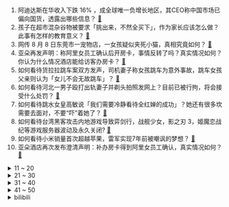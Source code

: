 1. 阿迪达斯在华收入下跌 16% ，成全球唯一负增长地区，其CEO称中国市场已偏向国货，透露出哪些信息？ [:link:](https://www.zhihu.com/question/478894440)
2. 孩子在超市混杂谷物被要求「挑出来，不然全买下」，作为家长应该怎么做？此事有怎样的教育意义？ [:link:](https://www.zhihu.com/question/478743131)
3. 网传 8 月 8 日东莞市一宠物店，一女孩疑似夹死小猫，真相究竟如何？ [:link:](https://www.zhihu.com/question/478842179)
4. 亚朵再发声明：称阿里女员工确认后开房卡，事情反转了吗？真实情况如何？你认为什么情况酒店能给访客办房卡？ [:link:](https://www.zhihu.com/question/478967541)
5. 如何看待货拉拉跳车案双方发声，司机妻子称女孩跳车为意外事故，跳车女孩父亲则认为「女儿不会无故跳车」？ [:link:](https://www.zhihu.com/question/479088472)
6. 如何看待河北一男子殴打出轨妻子并剃头拍照发网上？目前已被行拘，将会接受什么处罚？ [:link:](https://www.zhihu.com/question/479007478)
7. 如何看待跳水女皇高敏说「我们需要冷静看待全红婵的成功」？她还有很多坎需要去面对，不要“吓”着她了？ [:link:](https://www.zhihu.com/question/478496818)
8. 如何看待台湾黑客攻击内地游戏导致弈剑行，战舰少女，影之刃 3，姬魔恋战纪等游戏服务器波动及永久关闭? [:link:](https://www.zhihu.com/question/478677168)
9. 如何看待小米销量首次超越苹果，雷军实现7年前被嘲讽的梦想？ [:link:](https://www.zhihu.com/question/478822815)
10. 亚朵酒店再次发布澄清声明：补办房卡得到阿里女员工确认，真实情况如何？ [:link:](https://www.zhihu.com/question/478965464)
<details>
<summary>11 ~ 20</summary>

11. 红楼梦中四大家族到底犯了什么罪导致白茫茫了大地真干净的结局？ [:link:](https://www.zhihu.com/question/43561377)
12. 如何评价 2021 LPL 夏季常规赛最佳阵容评选结果？ [:link:](https://www.zhihu.com/question/479039064)
13. 女儿发给我这样一段话，负面情绪比较严重，我很担心，该怎么办？ [:link:](https://www.zhihu.com/question/478521078)
14. 文旅部：「建立全国卡拉OK音乐违规曲目清单制度」，具有哪些现实意义？还有什么值得关注的信息？ [:link:](https://www.zhihu.com/question/478785591)
15. Apple 在设备端对儿童色情图片检测，你怎么看这项功能？ [:link:](https://www.zhihu.com/question/477863997)
16. 如何看待《英雄联盟》11.15版本吉格斯在AD位登场超90%？ [:link:](https://www.zhihu.com/question/478522575)
17. 如何评价《扫黑风暴》里张艺兴的演技？ [:link:](https://www.zhihu.com/question/478274728)
18. 失去了梅西的巴塞罗那会不会在 21-22 赛季全面崩盘？ [:link:](https://www.zhihu.com/question/478145278)
19. 在职场上，上班的时间秒回领导的微信是好事还是坏事？ [:link:](https://www.zhihu.com/question/475078004)
20. 大家觉得在 10 万以内价位别克英朗算不算首选？ [:link:](https://www.zhihu.com/question/459529684)
</details>
<details>
<summary>21 ~ 30</summary>

21. 如何看待霍尊手写信回应与陈露恋情「希望我们都幸福」？ [:link:](https://www.zhihu.com/question/478999296)
22. 你通过影视作品（包含动画）认识到了哪些音乐人和乐团？ [:link:](https://www.zhihu.com/question/478900870)
23. ofo 上海深圳等公司接连注销，其中的原因是什么？「小黄车」的押金还能退回来吗？ [:link:](https://www.zhihu.com/question/478737993)
24. 年轻人有多反感酒局文化？ [:link:](https://www.zhihu.com/question/478409760)
25. 如何看待广州户外全面叫停槟榔广告？槟榔为何屡禁不止？ [:link:](https://www.zhihu.com/question/478469704)
26. 中纪委评「阿里女员工被侵害」：铲除潜规则滋长的土壤，释放了哪些信号？ [:link:](https://www.zhihu.com/question/478746757)
27. 如何看待hero放出的8月8日与重庆QGhappy比赛队内四局语音？ [:link:](https://www.zhihu.com/question/478832010)
28. 《扫黑风暴》中孙红雷饰演的李成阳，到底是正派还是反派？ [:link:](https://www.zhihu.com/question/478588790)
29. 如何看待网传游戏公司完美世界 1780 元裁掉身患绝症的 10 年老员工，随后发公告已称已达成和解？ [:link:](https://www.zhihu.com/question/478911569)
30. 腾讯实习生直接给马化腾发消息建议：赶紧颁布「拒绝陪酒」条令，你怎么看？职场新人如何拒绝不良「潜规则」？ [:link:](https://www.zhihu.com/question/478914175)
</details>
<details>
<summary>31 ~ 40</summary>

31. 霍尊被曝劈腿，其父亲称「尊儿是个善良的孩子」，陈露好友发声力挺陈露，真相是什么？ [:link:](https://www.zhihu.com/question/478881955)
32. 如何评价 Tesla 推出售价 27.6 万人民币的标准续航版 Model Y？ [:link:](https://www.zhihu.com/question/470837546)
33. 如何评价 8 月 10 日小米正式推出的 MIUI 12.5 增强版？有哪些新的功能？ [:link:](https://www.zhihu.com/question/478811156)
34. 如何看待游戏《原神》新角色宵宫的风评反转？ [:link:](https://www.zhihu.com/question/478800689)
35. 深陷性骚扰丑闻的纽约州州长科莫宣布辞职，暴露了美国政坛的哪些问题？如何评价科莫的政治生涯? [:link:](https://www.zhihu.com/question/478846235)
36. 怎么看待王昭君的七夕皮肤爆料？ [:link:](https://www.zhihu.com/question/477685022)
37. 自己被高层领导安排去干别的活，管我的领导却冲我发脾气我是不是该辞职了？ [:link:](https://www.zhihu.com/question/471985809)
38. 锂电池经常爆炸，为啥不用（便宜，很重，安全）的铅酸电池？安全不是最重要的吗？ [:link:](https://www.zhihu.com/question/471001272)
39. 清新文雅的诗句有哪些？ [:link:](https://www.zhihu.com/question/433901925)
40. 怎么让自己放弃一个暗恋了六年的男生？ [:link:](https://www.zhihu.com/question/476950025)
</details>
<details>
<summary>41 ~ 50</summary>

41. 服化道精良的《玉楼春》为什么受到了那么多吐槽？ [:link:](https://www.zhihu.com/question/475685576)
42. 作为雅思过来人，你有什么话想告诫雅思小白的？ [:link:](https://www.zhihu.com/question/333937870)
43. 有没有一种让人很爽的英语学习方法？ [:link:](https://www.zhihu.com/question/312501550)
44. 历时7年雷军终于实现了曾被嘲讽的梦想，作为年轻人的我们面对梦想被嘲讽时应该怎样应对？ [:link:](https://www.zhihu.com/question/478842796)
45. 有什么电视剧推荐吗？ [:link:](https://www.zhihu.com/question/469035734)
46. 一份工作是喜欢重要还是钱更重要？ [:link:](https://www.zhihu.com/question/477734490)
47. 加拿大人迈克尔在华获刑 11 年，因涉为境外提供国家秘密，将会产生哪些影响？ [:link:](https://www.zhihu.com/question/478912049)
48. 有没有适合单身狗发的七夕文案？ [:link:](https://www.zhihu.com/question/474233952)
49. 孩子马上读小学，如果学校很不好，要和孩子实话实说吗？ [:link:](https://www.zhihu.com/question/478414748)
50. 刚读完初中，只能上个普高，但是学习不好也没心思读书，学历真的重要吗，打工之后真的会后悔不读书吗？ [:link:](https://www.zhihu.com/question/476841665)
</details><details>
<summary>bilibili</summary>

1. 社死不存在的反正没人看 [:link:](//www.bilibili.com/video/BV1Kg411j72s)
2. 无 伤 反 杀 刘 华 强 [:link:](//www.bilibili.com/video/BV1qb4y1z7ve)
3. 鸡 你 太 踊 [:link:](//www.bilibili.com/video/BV1pX4y1F7As)
4. 【亮记生物鉴定】网络热传生物鉴定33 [:link:](//www.bilibili.com/video/BV1gM4y1K7eU)
5. 《原神》角色演示-「宵宫：真夏飞焰」 [:link:](//www.bilibili.com/video/BV1Ro4y1S7f1)
6. 对他用英雄卡组吧【水无月菌】 [:link:](//www.bilibili.com/video/BV1s3411z746)
7. 我是杨舒予，今天入驻B站啦！ [:link:](//www.bilibili.com/video/BV1EX4y1F7FU)
8. “死亡怒指！隔着屏幕都能感受到中国人的愤怒” [:link:](//www.bilibili.com/video/BV1sb4y1z7VA)
9. 人类高质量up主 [:link:](//www.bilibili.com/video/BV1y3411r7Xn)
10. 【大雄×静香】送你一颗流星⭐════ [:link:](//www.bilibili.com/video/BV1qP4y1x7v3)
<details>
<summary>11 ~ 20</summary>

11. 乒乓球·叶问 [:link:](//www.bilibili.com/video/BV1zq4y1n7Zs)
12. 抓一个印度料理风up主给我做炸鸡，会有多离谱？？ [:link:](//www.bilibili.com/video/BV1qM4y157JU)
13. 建议反复观看这条视频！ [:link:](//www.bilibili.com/video/BV1944y1C7ZY)
14. “ 这是我见过最拽的一届中国队奥运冠军” [:link:](//www.bilibili.com/video/BV1wq4y1Q7dp)
15. 【原神剧场】出击，提瓦特女仆团！ [:link:](//www.bilibili.com/video/BV1hy4y1L7pS)
16. 阿里巴巴又出事！服从性测试？别！他们只想把你变成奴隶！ [:link:](//www.bilibili.com/video/BV1HM4y157iM)
17. lol峡谷奥运会：0.983秒！新100米世界纪录！ [:link:](//www.bilibili.com/video/BV1fq4y1D7NK)
18. 【张杰】小伙伴们大家好，我是张杰，我来B站啦！ [:link:](//www.bilibili.com/video/BV1NU4y1n7NP)
19. 【时代少年团】TNT“傻瓜”故事大赛 [:link:](//www.bilibili.com/video/BV1T3411z7Gq)
20. 我终于长胡子啦！ [:link:](//www.bilibili.com/video/BV1kq4y1n7VN)
</details>
<details>
<summary>21 ~ 30</summary>

21. 二次元的奥运健儿们！ [:link:](//www.bilibili.com/video/BV1hy4y1L7CS)
22. UP主凌晨遭入室殴打，侵入者要承担什么法律责任 [:link:](//www.bilibili.com/video/BV1mf4y1V7gd)
23. 中国人就是会功夫！ |【东京奥运会】硬核群像 [:link:](//www.bilibili.com/video/BV1Yv411K7LD)
24. papi酱的周一放送——办公室奥运会2020正式开幕，请打工健儿们入场！ [:link:](//www.bilibili.com/video/BV1uX4y1F7wZ)
25. 【罗翔】如何区分淫秽作品与艺术作品？艺术自由是否应该有边界？ [:link:](//www.bilibili.com/video/BV1Mv411J7tQ)
26. 实 用 防 身 术 2.0 🔪 [:link:](//www.bilibili.com/video/BV1Mh411B7Nr)
27. 《仅 粉 丝 可 见 的 国 际 男 团》：这是什么玩意？？ [:link:](//www.bilibili.com/video/BV1rU4y1J7uT)
28. 说 唱 皇 帝 [:link:](//www.bilibili.com/video/BV1Vy4y1L7Jg)
29. 华农兄弟：租了块荒地，准备养点东西，带大家看一下 [:link:](//www.bilibili.com/video/BV1iy4y1L7vc)
30. 【马又】物品栏只有一格也能通关MC！ [:link:](//www.bilibili.com/video/BV1gy4y1L7QS)
</details>
<details>
<summary>31 ~ 40</summary>

31. 【伏地魔x小青】霸道黑魔王与他的叛逆小妖精…… [:link:](//www.bilibili.com/video/BV1Ny4y1L7y3)
32. 萨日朗？黑社会？你们是不是对“义气”有所误解？ [:link:](//www.bilibili.com/video/BV1mU4y1J7E2)
33. 真的有手就行！三个笔画教你写会衡水体！手把手保姆级教程！ [:link:](//www.bilibili.com/video/BV14q4y1n71w)
34. 饮茶哥：喂！三点几咧饮茶先啦！高清原版来啦 [:link:](//www.bilibili.com/video/BV1kv411P7Ek)
35. 2021震撼我全家的演技大赏！人类最高质量的演员都在这了 [:link:](//www.bilibili.com/video/BV15Q4y127GW)
36. 糖里掺刀子，虐哭35万人！快备好纸巾TAT 现象级韩剧《孤单又灿烂的神：鬼怪 》第三期 [:link:](//www.bilibili.com/video/BV17q4y1Q7eW)
37. 【让学】师爷临死前说的“两档子事儿”究竟是啥？“八岁”究竟是谁？ [:link:](//www.bilibili.com/video/BV16U4y1J7js)
38. 所以说男人别碰乙女游戏 [:link:](//www.bilibili.com/video/BV16A411P7AD)
39. 没得选，我们之中必须走一个！ [:link:](//www.bilibili.com/video/BV1Hq4y1Q7r2)
40. 灰 原 哀丨 💘  𝑪𝒂𝒍𝒍  𝒎𝒆  𝑯𝒂𝒊𝒃𝒂𝒓𝒂  𝑨𝒊  💘 [:link:](//www.bilibili.com/video/BV1Ly4y1L7mq)
</details>
<details>
<summary>41 ~ 50</summary>

41. 大学也就这样，那不如去做些什么。 [:link:](//www.bilibili.com/video/BV1Mf4y1V71H)
42. 张全蛋进军教育行业，课外培训机构迎来新的机遇！ [:link:](//www.bilibili.com/video/BV1Ny4y1L7N8)
43. 加油小仙自学手碟，你看这才艺可以自救吗？手碟urben [:link:](//www.bilibili.com/video/BV1TU4y1n7KQ)
44. 如何从一只暴躁母鸡身下取出鸡蛋 [:link:](//www.bilibili.com/video/BV1U64y1W71v)
45. 【鬼畜大合唱】⚡𝓻𝓲𝓷𝓰 𝓻𝓲𝓷𝓰 𝓻𝓲𝓷𝓰⚡ [:link:](//www.bilibili.com/video/BV1Yy4y1L7zx)
46. 你管这叫葫芦娃？ [:link:](//www.bilibili.com/video/BV1o54y177Ft)
47. 我的世界 泰拉瑞亚 生存 [:link:](//www.bilibili.com/video/BV1Qb4y1z7aX)
48. 如果真的要死一个，让我先吧-2021-8-7 20:05:16 [:link:](//www.bilibili.com/video/BV19q4y1n7P5)
49. 安装杀毒软件后电脑长了个植物大战僵尸？玩了之后我彻底自闭了！ [:link:](//www.bilibili.com/video/BV1FL411H7gw)
50. 《JoJo的奇妙冒险 石之海》动画PV 官方中字 [:link:](//www.bilibili.com/video/BV1p64y1s71B)
</details>
<details>
<summary>51 ~ 60</summary>

51. 9年bug经验还原超级玛丽第二关。完美运行，笑死 [:link:](//www.bilibili.com/video/BV1ub4y1671n)
52. 零基础挑战霍元甲！ [:link:](//www.bilibili.com/video/BV1rP4y1x7hA)
53. 老爸评测提醒！这种产品正在伤害孩子们！【老爸评测】 [:link:](//www.bilibili.com/video/BV13y4y1V76j)
54. 【撩到我算我输】披着恋爱游戏皮的反诈骗游戏 剧透慎入 [:link:](//www.bilibili.com/video/BV1GU4y1n7ea)
55. 当你能把其他玩家变成气球牵着走！ [:link:](//www.bilibili.com/video/BV1zq4y1n7Rm)
56. 当五名玩家操控「一具身体」！ [:link:](//www.bilibili.com/video/BV1YA411P7Zv)
57. 绝了！自作聪明脱鞋行窃，却因脚臭当场被抓！【阅片无数Ⅱ 14】 [:link:](//www.bilibili.com/video/BV1nq4y1H7Jv)
58. 被刷屏骂了半个月，这是我的回应。 [:link:](//www.bilibili.com/video/BV1TM4y1K7GY)
59. 【囧菌翻唱】stay（第一次露脸唱了一整首=L=努力忍住没有和节奏一起蹦起来） [:link:](//www.bilibili.com/video/BV1ef4y1V7od)
60. 四川土味疫苗广告？我当场哈哈哈哈哈 [:link:](//www.bilibili.com/video/BV1yo4y1S7Yf)
</details>
<details>
<summary>61 ~ 70</summary>

61. 我的世界，但每次死亡都会让你「变得更强」！！ [:link:](//www.bilibili.com/video/BV1kL411E7nU)
62. 反垄断，砍培训，背后是影响每个人未来的大棋局！ [:link:](//www.bilibili.com/video/BV11h411q7ag)
63. 请恕在下没文化，一句牛逼走天下！ [:link:](//www.bilibili.com/video/BV15Q4y127DS)
64. 一首歌吐槽完“东京奥运”！！！ [:link:](//www.bilibili.com/video/BV1vq4y1n7nx)
65. 【国乒队训话】刘国梁怒斥许昕 [:link:](//www.bilibili.com/video/BV1Jy4y1L7Ut)
66. 挑战在太阳下爆晒，测试12种防晒霜，看看哪种最好用！ [:link:](//www.bilibili.com/video/BV1Ab4y167EA)
67. 千架无人机重现奥运健儿夺金瞬间 [:link:](//www.bilibili.com/video/BV1yb4y1z7un)
68. 【华农兄弟】爱在西元前 [:link:](//www.bilibili.com/video/BV1Jq4y1Q7RV)
69. 《因为一个热评而我做了视频这件事》 [:link:](//www.bilibili.com/video/BV1iM4y157Uq)
70. “没有你们我到死也住不上这样的房子”盲人母亲感谢哔哩网友把人听哭了。 [:link:](//www.bilibili.com/video/BV1yo4y1m7DR)
</details>
<details>
<summary>71 ~ 80</summary>

71. 【4K60FPS】成龙、金喜善《美丽的神话》王炸神曲！真的很感人！ [:link:](//www.bilibili.com/video/BV1ty4y1L78S)
72. 【宝藏同事】那一天，宝藏大爷终于拿出了他的宝藏 [:link:](//www.bilibili.com/video/BV1qv411K7HS)
73. 拔完智齿 大口吃麻酱猪油渣肥牛宽粉 就是爽 [:link:](//www.bilibili.com/video/BV1Hf4y1V7AC)
74. 他竟然开始倒背圆周率....... [:link:](//www.bilibili.com/video/BV1ab4y1z7FT)
75. 雷 神 特 供 版 [:link:](//www.bilibili.com/video/BV1Sg411L7LU)
76. 世上竟有如此美丽的菜？挑战盛唐千年「牡丹燕菜」 [:link:](//www.bilibili.com/video/BV1vg411L7P4)
77. 【36氪】移不动，联不通，信不过，运营商该骂吗？ [:link:](//www.bilibili.com/video/BV1Y44y1C7iR)
78. 笑拉了！借着奥运夹带私货，看看美国的嗑药操作，这叫不在乎金牌？【大蜡烛】 [:link:](//www.bilibili.com/video/BV1uq4y1Q7eR)
79. 七夕怎么过？“泡巧”是什么？ [:link:](//www.bilibili.com/video/BV1uy4y1L7jY)
80. 盘点一下那些农科院研发的神仙美食 [:link:](//www.bilibili.com/video/BV18M4y157mZ)
</details>
<details>
<summary>81 ~ 90</summary>

81. 用绿茶的语气和爸妈说一天的话，结果竟然… [:link:](//www.bilibili.com/video/BV1K64y1s7VT)
82. 【堪比恐怖电影】拘禁、灌水、活埋...警方首度曝光偷渡人员境外遭遇 [:link:](//www.bilibili.com/video/BV1Ch411q7T1)
83. 传播二创未成年血腥图片构成犯罪吗？ [:link:](//www.bilibili.com/video/BV1tq4y1n7V1)
84. 用上万颗钢钉，硬刚出了一幅画 [:link:](//www.bilibili.com/video/BV1Lf4y1V7Vp)
85. 欺 人 太 甚 [:link:](//www.bilibili.com/video/BV1Pq4y1Q7tR)
86. 美国便利店深夜干饭指南！9毛9一个汉堡，美国底层人民的美食？ [:link:](//www.bilibili.com/video/BV1yv411K7S2)
87. “𝘿𝙤 𝙮𝙤𝙪 𝙡𝙞𝙠𝙚 𝙫𝙞𝙣𝙩𝙖𝙜𝙚 𝙙𝙧𝙚𝙨𝙨 ?” [:link:](//www.bilibili.com/video/BV1qP4y1x7qc)
88. 【知 名 百 大 up  偷 偷 鉴 宝】 [:link:](//www.bilibili.com/video/BV1M44y127zs)
89. 「小白」小米MIX 4深测：不完美 但在追求完美！ [:link:](//www.bilibili.com/video/BV17y4y1L7U3)
90. 心态崩溃的瞬间 [:link:](//www.bilibili.com/video/BV1HP4y1W7SC)
</details>
<details>
<summary>91 ~ 100</summary>

91. 孙红雷、张艺兴《扫黑风暴》，全员狠人，太燃了，轰动全国的真实案件改编 [:link:](//www.bilibili.com/video/BV1vL411E7fs)
92. 翻译翻译，什么叫国际巨片！ [:link:](//www.bilibili.com/video/BV14h411B7fb)
93. 【神 里 绫 龟】请...好好地看着我 [:link:](//www.bilibili.com/video/BV1q64y1i7X9)
94. 南征北战NZBZ|《骄傲的少年》MV来啦，对不起我们来晚了 [:link:](//www.bilibili.com/video/BV1gb4y1671C)
95. 抢先体验！黑暗欺骗重置版第四关！还是一命通关？恐惧之鸭又来了！而且下水道里多了一只巡逻鸭！ [:link:](//www.bilibili.com/video/BV1L64y1s7P3)
96. 逸语道破：咬紧牙关挺“台独”，作死小能手立陶宛会等来什么？ [:link:](//www.bilibili.com/video/BV1E64y1s7cu)
97. 睡眠真相：抱歉，我们无法补救熬夜【人体简史】第八集 [:link:](//www.bilibili.com/video/BV1Xq4y1n7jp)
98. 这东西以后跟我算是绑上了啊。。。 [:link:](//www.bilibili.com/video/BV1Z64y1B7ua)
99. 没 经 费 了 [:link:](//www.bilibili.com/video/BV1sP4y1W7Yt)
100. 谢大脚是于月仙，但于月仙不只是谢大脚！ [:link:](//www.bilibili.com/video/BV1c44y127vx)
</details></details>